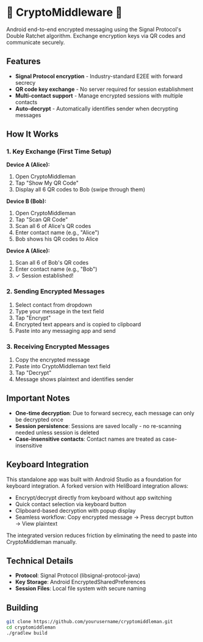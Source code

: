 # 👾 CryptoMiddleware 👾

Android end-to-end encrypted messaging using the Signal Protocol's Double Ratchet algorithm. Exchange encryption keys via QR codes and communicate securely.

## Features

- **Signal Protocol encryption** - Industry-standard E2EE with forward secrecy
- **QR code key exchange** - No server required for session establishment
- **Multi-contact support** - Manage encrypted sessions with multiple contacts
- **Auto-decrypt** - Automatically identifies sender when decrypting messages

## How It Works

### 1. Key Exchange (First Time Setup)

**Device A (Alice):**
1. Open CryptoMiddleman
2. Tap "Show My QR Code"
3. Display all 6 QR codes to Bob (swipe through them)

**Device B (Bob):**
1. Open CryptoMiddleman  
2. Tap "Scan QR Code"
3. Scan all 6 of Alice's QR codes
4. Enter contact name (e.g., "Alice")
5. Bob shows his QR codes to Alice

**Device A (Alice):**
1. Scan all 6 of Bob's QR codes
2. Enter contact name (e.g., "Bob")
3. ✓ Session established!

### 2. Sending Encrypted Messages

1. Select contact from dropdown
2. Type your message in the text field
3. Tap "Encrypt"
4. Encrypted text appears and is copied to clipboard
5. Paste into any messaging app and send

### 3. Receiving Encrypted Messages

1. Copy the encrypted message
2. Paste into CryptoMiddleman text field
3. Tap "Decrypt"
4. Message shows plaintext and identifies sender

## Important Notes

- **One-time decryption**: Due to forward secrecy, each message can only be decrypted once
- **Session persistence**: Sessions are saved locally - no re-scanning needed unless session is deleted
- **Case-insensitive contacts**: Contact names are treated as case-insensitive

## Keyboard Integration

This standalone app was built with Android Studio as a foundation for keyboard integration. A forked version with HeliBoard integration allows:

- Encrypt/decrypt directly from keyboard without app switching
- Quick contact selection via keyboard button
- Clipboard-based decryption with popup display
- Seamless workflow: Copy encrypted message → Press decrypt button → View plaintext

The integrated version reduces friction by eliminating the need to paste into CryptoMiddleman manually.

## Technical Details

- **Protocol**: Signal Protocol (libsignal-protocol-java)
- **Key Storage**: Android EncryptedSharedPreferences
- **Session Files**: Local file system with secure naming

## Building
```bash
git clone https://github.com/yourusername/cryptomiddleman.git
cd cryptomiddleman
./gradlew build
